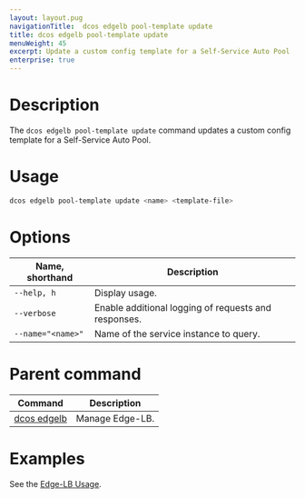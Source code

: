 ```yaml
---
layout: layout.pug
navigationTitle:  dcos edgelb pool-template update
title: dcos edgelb pool-template update
menuWeight: 45
excerpt: Update a custom config template for a Self-Service Auto Pool
enterprise: true
---
```



# Description
The `dcos edgelb pool-template update` command updates a custom config template for a Self-Service Auto Pool.


# Usage

```bash
dcos edgelb pool-template update <name> <template-file>
```

# Options

| Name, shorthand | Description |
|---------|-------------|
| `--help, h`   | Display usage. |
| `--verbose`   | Enable additional logging of requests and responses. |
| `--name="<name>"`   | Name of the service instance to query. |

# Parent command

| Command | Description |
|---------|-------------|
| [dcos edgelb](../../cli-reference/) |  Manage Edge-LB. |

# Examples

See the [Edge-LB Usage](../../usage/).
